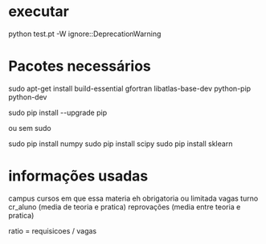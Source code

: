 # executar

python test.pt -W ignore::DeprecationWarning

# Pacotes necessários

sudo apt-get install build-essential gfortran libatlas-base-dev python-pip python-dev

sudo pip install --upgrade pip


ou sem sudo

sudo pip install numpy
sudo pip install scipy
sudo pip install sklearn

# informações usadas

campus
cursos em que essa materia eh obrigatoria ou limitada
vagas
turno
cr_aluno (media de teoria e pratica)
reprovações (media entre teoria e pratica)

ratio =  requisicoes / vagas